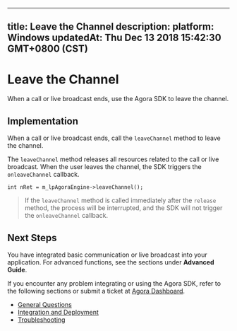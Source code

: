 
---
title: Leave the Channel
description: 
platform: Windows
updatedAt: Thu Dec 13 2018 15:42:30 GMT+0800 (CST)
---
# Leave the Channel
When a call or live broadcast ends, use the Agora SDK to leave the channel.

## Implementation

When a call or live broadcast ends, call the <code>leaveChannel</code> method to leave the channel.

The <code>leaveChannel</code> method releases all resources related to the call or live broadcast. When the user leaves the channel, the SDK triggers the <code>onleaveChannel</code> callback.

```
int nRet = m_lpAgoraEngine->leaveChannel();
```

> If the <code>leaveChannel</code> method is called immediately after the <code>release</code> method, the process will be interrupted, and the SDK will not trigger the <code>onleaveChannel</code> callback.


## Next Steps
You have integrated basic communication or live broadcast into your application. For advanced functions, see the sections under **Advanced Guide**.

If you encounter any problem integrating or using the Agora SDK, refer to the following sections or submit a ticket at [Agora Dashboard](https://dashboard.agora.io).

- [General Questions](../../en/Agora%20Platform/general_questions.md)
- [Integration and Deployment](../../en/Agora%20Platform/general_questions.md)
- [Troubleshooting](../../en/Agora%20Platform/general_questions.md)
